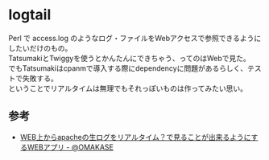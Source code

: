# logtail
Perl で access.log のようなログ・ファイルをWebアクセスで参照できるようにしたいだけのもの。<br>
TatsumakiとTwiggyを使うとかんたんにできちゃう、ってのはWebで見た。<br>
でもTatsumakiはcpanmで導入する際にdependencyに問題があるらしく、テストで失敗する。<br>
ということでリアルタイムは無理でもそれっぽいものは作ってみたい思い。

## 参考
- [WEB上からapacheの生ログをリアルタイム？で見ることが出来るようにするWEBアプリ - @OMAKASE](http://www.omakase.org/perl/web_apache_log.html)
